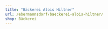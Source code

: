 ```yaml
---
title: "Bäckerei Alois Hiltner"
url: /ebermannsdorf/baeckerei-alois-hiltner/
shop: Bäckerei
---
```

